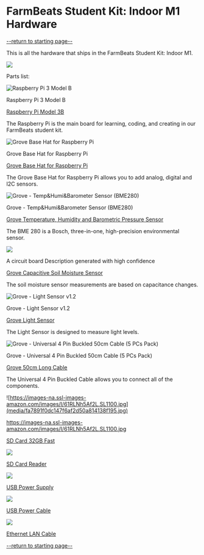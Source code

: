 FarmBeats Student Kit: Indoor M1 Hardware
=========================================

[--return to starting page--](https://github.com/richstep/studentkit/blob/master/Indoor-m1/readme.md)


This is all the hardware that ships in the FarmBeats Student Kit: Indoor M1.

![](media/de940c9382f0be6875fbf6580ecc899b.jpg)

Parts list:

![Raspberry Pi 3 Model B](media/0b1ff1ca38b45717d31e9e6156790b7d.jpg)

Raspberry Pi 3 Model B

[Raspberry Pi Model
3B](https://www.seeedstudio.com/Raspberry-Pi-3-Model-B-p-2625.html)

The Raspberry Pi is the main board for learning, coding, and creating in our
FarmBeats student kit.

![Grove Base Hat for Raspberry Pi](media/d5fb58e1acb0af298a7746d5ac3c50f4.jpg)

Grove Base Hat for Raspberry Pi

[Grove Base Hat for Raspberry
Pi](https://www.seeedstudio.io/Grove-Base-Hat-for-Raspberry-Pi-p-3186.html)

The Grove Base Hat for Raspberry Pi allows you to add analog, digital and I2C
sensors.

![Grove - Temp&Humi&Barometer Sensor (BME280)](media/8ac153a10e6689d24fd556813135e710.jpg)

Grove - Temp&Humi&Barometer Sensor (BME280)

[Grove Temperature, Humidity and Barometric Pressure
Sensor](https://www.seeedstudio.io/Grove-Temp%26Humi%26Barometer-Sensor-%28BME280%29-p-2653.html)

The BME 280 is a Bosch, three-in-one, high-precision environmental sensor.

![](media/de940c9382f0be6875fbf6580ecc899b.jpg)

A circuit board Description generated with high confidence

[Grove Capacitive Soil Moisture
Sensor](https://www.seeedstudio.com/Grove-Capacitive-Moisture-Sensor-Corrosion-Resistant-p-2850.html)

The soil moisture sensor measurements are based on capacitance changes.

![Grove - Light Sensor v1.2](media/928ec8a062f870fad5062668539eda1b.jpg)

Grove - Light Sensor v1.2

[Grove Light
Sensor](https://www.seeedstudio.com/Grove-Light-Sensor-v1-2-p-2727.html)

The Light Sensor is designed to measure light levels.

![Grove - Universal 4 Pin Buckled 50cm Cable (5 PCs Pack)](media/5efcd4a62710ac72d9a91c89c58a431f.jpg)

Grove - Universal 4 Pin Buckled 50cm Cable (5 PCs Pack)

[Grove 50cm Long
Cable](https://www.seeedstudio.com/Grove-Universal-4-Pin-Buckled-50cm-Cable-5-PCs-Pac-p-928.html)

The Universal 4 Pin Buckled Cable allows you to connect all of the components.

![https://images-na.ssl-images-amazon.com/images/I/61RLNh5Af2L.SL1100.jpg](media/fa7891f0dc147f6af2d50a814138f195.jpg)

https://images-na.ssl-images-amazon.com/images/I/61RLNh5Af2L.SL1100.jpg

[SD Card 32GB
Fast](https://www.amazon.com/SanDisk-Ultra-Class-Memory-SDSDUNC-032G-GN6IN/dp/B0143RT8OY/ref=sr_1_6?ie=UTF8&qid=1537124895&sr=8-6&keywords=sd+card+32)

![](media/a8893021a9ea46fc2f4aaf4e71c8c192.jpg)

[SD Card Reader](https://www.amazon.com/gp/product/B01KFXS83W)

![](media/7f484ada3d643e35bbdc6dae0d02b243.jpg)

[USB Power
Supply](https://www.amazon.com/Charger-UROPHYLLA-Portable-compatible-Samsung/dp/B06X9PY6RT)

![](media/3836b3f32e86560e32d65ff8ce57000c.jpg)

[USB Power Cable](https://www.amazon.com/gp/product/B07BPYGBBV)

![](media/93866bdb50b72663b73554f8d04439f1.jpg)

[Ethernet LAN Cable](https://www.amazon.com/gp/product/B01IQWGI04)

[--return to starting page--](https://github.com/richstep/studentkit/blob/master/Indoor-m1/readme.md)

